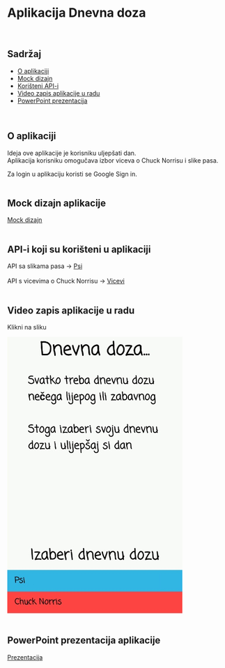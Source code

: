 # Aplikacija Dnevna doza
<br />

## Sadržaj
* [O aplikaciji](#o-aplikaciji)
* [Mock dizajn](#mock-dizajn-aplikacije)
* [Korišteni API-i](#api-i-koji-su-korišteni-u-aplikaciji)
* [Video zapis aplikacije u radu](#video-zapis-aplikacije-u-radu)
* [PowerPoint prezentacija](#powerpoint-prezentacija-aplikacije)
<br />

## O aplikaciji
Ideja ove aplikacije je korisniku uljepšati dan.<br />
Aplikacija korisniku omogučava izbor viceva o Chuck Norrisu i slike pasa.<br />

Za login u aplikaciju koristi se Google Sign in.<br />
<br />

## Mock dizajn aplikacije
[Mock dizajn](https://ninjamock.com/s/XB985Sx)<br />
<br />

## API-i koji su korišteni u aplikaciji
API sa slikama pasa -> [Psi](https://dog.ceo/dog-api/) <br />
<br />
API s vicevima o Chuck Norrisu -> [Vicevi](https://api.chucknorris.io/) <br />
<br />

## Video zapis aplikacije u radu
Klikni na sliku

[![Watch the video](media/slika2.png)](https://streamable.com/juwus)<br />
<br />

## PowerPoint prezentacija aplikacije 

 [Prezentacija](http://tiny.cc/g2j98y)
